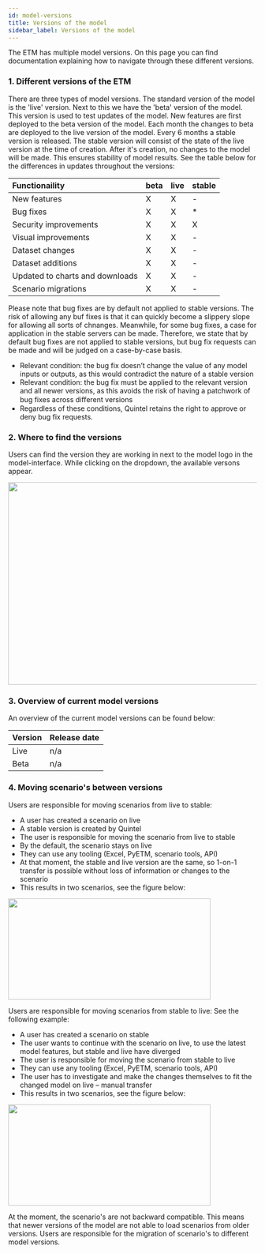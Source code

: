 ```yaml
---
id: model-versions
title: Versions of the model
sidebar_label: Versions of the model
---
```


The ETM has multiple model versions. On this page you can find documentation explaining how to navigate through these different versions. 

### 1. Different versions of the ETM
There are three types of model versions. 
The standard version of the model is the 'live' version.
Next to this we have the 'beta' version of the model. This version is used to test updates of the model. 
New features are first deployed to the beta version of the model.
Each month the changes to beta are deployed to the live version of the model. 
Every 6 months a stable version is released.
The stable version will consist of the state of the live version at the time of creation. 
After it's creation, no changes to the model will be made. This ensures stability of model results.
See the table below for the differences in updates throughout the versions:

| Functionaility   |  beta   | live | stable 
|:---|:---|:---|:---
| New features  | X | X | - |
| Bug fixes | X | X | * |
| Security improvements | X | X | X |
| Visual improvements | X | X | - |
| Dataset changes  | X | X | - |
| Dataset additions | X | X | - |
| Updated to charts and downloads | X | X | - |
| Scenario migrations | X | X | - |

Please note that bug fixes are by default not applied to stable versions.
The risk of allowing any buf fixes is that it can quickly become a slippery slope for allowing all sorts of chnanges. 
Meanwhile, for some bug fixes, a case for application in the stable servers can be made. 
Therefore, we state that by default bug fixes are not applied to stable versions, but bug fix requests can be made and will be judged on a case-by-case basis.
- Relevant condition: the bug fix doesn’t change the value of any model inputs or outputs, as this would contradict the nature of a stable version
- Relevant condition: the bug fix must be applied to the relevant version and all newer versions, as this avoids the risk of having a patchwork of bug fixes across diﬀerent versions
- Regardless of these conditions, Quintel retains the right to approve or deny bug fix requests.


### 2. Where to find the versions
Users can find the version they are working in next to the model logo in the model-interface.
While clicking on the dropdown, the available versons appear. 

<div class="bordered-image">
  <img src="/img/docs/location_stable_versions.png" alt="" width="830" height="410" />
</div>



### 3. Overview of current model versions

An overview of the current model versions can be found below:

| Version  |  Release date
|:---|:---
| Live | n/a | 
| Beta| n/a | 



### 4. Moving scenario's between versions

Users are responsible for moving scenarios from live to stable:

- A user has created a scenario on live
- A stable version is created by Quintel
- The user is responsible for moving the scenario from live to stable
- By the default, the scenario stays on live
- They can use any tooling (Excel, PyETM, scenario tools, API)
- At that moment, the stable and live version are the same, so 1-on-1 transfer is possible without loss of information or changes to the scenario
- This results in two scenarios, see the figure below:

<div class="bordered-image">
  <img src="/img/docs/scenario_transfer_live_to_stable.png" alt="" width="410" height="205" />
</div>


Users are responsible for moving scenarios from stable to live:
See the following example:
- A user has created a scenario on stable
- The user wants to continue with the scenario on live, to use the latest model features, but stable and live have diverged
- The user is responsible for moving the scenario from stable to live
- They can use any tooling (Excel, PyETM, scenario tools, API)
- The user has to investigate and make the changes themselves to fit the
changed model on live – manual transfer
- This results in two scenarios, see the figure below:

<div class="bordered-image">
  <img src="/img/docs/scenario_transfer_stable_to_live.png" alt="" width="410" height="205" />
</div>

At the moment, the scenario's are not backward compatible. 
This means that newer versions of the model are not able to load scenarios from older versions. 
Users are responsible for the migration of scenario's to different model versions.


